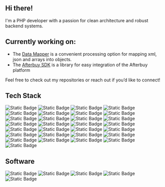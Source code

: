## Hi there!

I'm a PHP developer with a passion for clean architecture and robust backend systems.

## Currently working on:
- The [Data Mapper](https://github.com/wundii/data-mapper) is a convenient processing option for mapping xml, json and arrays into objects.
- The [Afterbuy SDK](https://github.com/wundii/afterbuy-sdk) is a library for easy integration of the Afterbuy platform

Feel free to check out my repositories or reach out if you’d like to connect!

## Tech Stack
![Static Badge](https://img.shields.io/badge/Argo-EF7B4D?style=for-the-badge&logo=argo&labelColor=black)
![Static Badge](https://img.shields.io/badge/Bootstrap-7952B3?style=for-the-badge&logo=bootstrap&labelColor=black)
![Static Badge](https://img.shields.io/badge/Composer-885630?style=for-the-badge&logo=composer&labelColor=black)
![Static Badge](https://img.shields.io/badge/Docker-2496ED?style=for-the-badge&logo=docker&labelColor=black)
![Static Badge](https://img.shields.io/badge/Doctrine-FC6A31?style=for-the-badge&logo=doctrine&labelColor=black)
![Static Badge](https://img.shields.io/badge/Flask-FFFFFF?style=for-the-badge&logo=flask&labelColor=black)
![Static Badge](https://img.shields.io/badge/Github_Actions-2088FF?style=for-the-badge&logo=githubactions&labelColor=black)
![Static Badge](https://img.shields.io/badge/Github_Copilot-FFFFFF?style=for-the-badge&logo=githubcopilot&labelColor=black)
![Static Badge](https://img.shields.io/badge/Json_Web_Token-FFFFFF?style=for-the-badge&logo=jsonwebtokens&labelColor=black)
![Static Badge](https://img.shields.io/badge/Laravel-FF2D20?style=for-the-badge&logo=laravel&labelColor=black)
![Static Badge](https://img.shields.io/badge/Linux-FCC624?style=for-the-badge&logo=linux&labelColor=black)
![Static Badge](https://img.shields.io/badge/Mermaid-FF3670?style=for-the-badge&logo=mermaid&labelColor=black)
![Static Badge](https://img.shields.io/badge/MySQL-4479A1?style=for-the-badge&logo=mysql&labelColor=black)
![Static Badge](https://img.shields.io/badge/NPM-CB3837?style=for-the-badge&logo=npm&labelColor=black)
![Static Badge](https://img.shields.io/badge/NestJs-E0234E?style=for-the-badge&logo=nestjs&labelColor=black)
![Static Badge](https://img.shields.io/badge/Nginx-009639?style=for-the-badge&logo=nginx&labelColor=black)
![Static Badge](https://img.shields.io/badge/NodeJs-5FA04E?style=for-the-badge&logo=nodedotjs&labelColor=black)
![Static Badge](https://img.shields.io/badge/OAS3-6BA539?style=for-the-badge&logo=openapiinitiative&labelColor=black)
![Static Badge](https://img.shields.io/badge/PHP-777BB4?style=for-the-badge&logo=php&labelColor=black)
![Static Badge](https://img.shields.io/badge/PostgreSQL-4169E1?style=for-the-badge&logo=postgresql&labelColor=black)
![Static Badge](https://img.shields.io/badge/Python-3776AB?style=for-the-badge&logo=python&labelColor=black)
![Static Badge](https://img.shields.io/badge/RabbitMQ-%23FF6600?style=for-the-badge&logo=rabbitmq&labelColor=black)
![Static Badge](https://img.shields.io/badge/Redis-FF4438?style=for-the-badge&logo=redis&labelColor=black)
![Static Badge](https://img.shields.io/badge/SASS-CC6699?style=for-the-badge&logo=sass&labelColor=black)
![Static Badge](https://img.shields.io/badge/Stimulus-77E8B9?style=for-the-badge&logo=stimulus&labelColor=black)
![Static Badge](https://img.shields.io/badge/Symfony-FFFFFF?style=for-the-badge&logo=symfony&labelColor=black)
![Static Badge](https://img.shields.io/badge/TypeScript-3178C6?style=for-the-badge&logo=typescript&labelColor=black)
![Static Badge](https://img.shields.io/badge/Webpack-8DD6F9?style=for-the-badge&logo=webpack&labelColor=black)
![Static Badge](https://img.shields.io/badge/Yarn-2C8EBB?style=for-the-badge&logo=yarn&labelColor=black)

## Software
![Static Badge](https://img.shields.io/badge/Atlassian-000000?style=for-the-badge&logo=atlassian&labelColor=0052CC)
![Static Badge](https://img.shields.io/badge/Jenkins-000000?style=for-the-badge&logo=jenkins&labelColor=white)
![Static Badge](https://img.shields.io/badge/PHPStorm-000000?style=for-the-badge&logo=phpstorm&labelColor=777BB4)
![Static Badge](https://img.shields.io/badge/Portainer-000000?style=for-the-badge&logo=portainer&labelColor=white)
![Static Badge](https://img.shields.io/badge/WebStorm-000000?style=for-the-badge&logo=webstorm&labelColor=2771E8)






